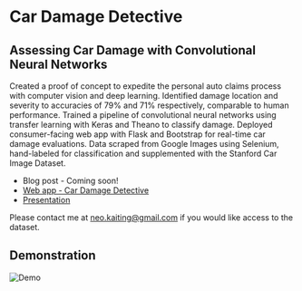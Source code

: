 # Car Damage Detective
## Assessing Car Damage with Convolutional Neural Networks

Created a proof of concept to expedite the personal auto claims process with computer vision and deep learning. Identified damage location and severity to accuracies of 79% and 71% respectively, comparable to human performance. Trained a pipeline of convolutional neural networks using transfer learning with Keras and Theano to classify damage. Deployed consumer-facing web app with Flask and Bootstrap for real-time car damage evaluations. Data scraped from Google Images using Selenium, hand-labeled for classification and supplemented with the Stanford Car Image Dataset.

* Blog post - Coming soon!
* [Web app - Car Damage Detective](http://bit.do/car-damage-detective)
* [Presentation](neokt-car-damage-detective-121416.pdf)

Please contact me at neo.kaiting@gmail.com if you would like access to the dataset.

## Demonstration
![Demo](https://raw.githubusercontent.com/neokt/car-damage-detective/master/car-damage-detective-demo.gif "Car Damage Detective Demo")

